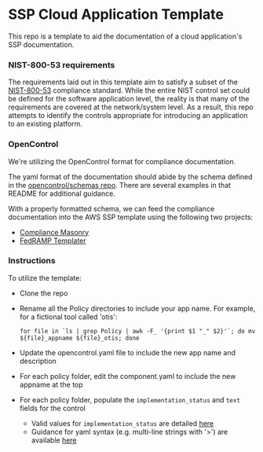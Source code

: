# SSP Cloud Application Template

This repo is a template to aid the documentation of a cloud application's SSP documentation.

### NIST-800-53 requirements

The requirements laid out in this template aim to satisfy a subset of the [NIST-800-53](https://github.com/opencontrol/NIST-800-53-Standards) compliance standard. While the entire NIST control set could be defined for the software application level, the reality is that many of the requirements are covered at the network/system level.  As a result, this repo attempts to identify the controls appropriate for introducing an application to an existing platform.

### OpenControl

We're utilizing the OpenControl format for compliance documentation.

The yaml format of the documentation should abide by the schema defined in the [opencontrol/schemas repo](https://github.com/opencontrol/schemas). There are several examples in that README for additional guidance.

With a properly formatted schema, we can feed the compliance documentation into the AWS SSP template using the following two projects:

- [Compliance Masonry](https://github.com/opencontrol/compliance-masonry)
- [FedRAMP Templater](https://github.com/opencontrol/fedramp-templater)

### Instructions

To utilize the template:

- Clone the repo
- Rename all the Policy directories to include your app name.  For example, for a fictional tool called 'otis':

      for file in `ls | grep Policy | awk -F_ '{print $1 "_" $2}'`; do mv ${file}_appname ${file}_otis; done

- Update the opencontrol.yaml file to include the new app name and description
- For each policy folder, edit the component.yaml to include the new appname at the top
- For each policy folder, populate the `implementation_status` and `text` fields for the control
  - Valid values for `implementation_status` are detailed [here](https://github.com/opencontrol/schemas/blob/master/kwalify/component/v3.0.0.yaml#L94)
  - Guidance for yaml syntax (e.g. multi-line strings with '>') are available [here](http://yaml.org/spec/1.2/spec.html) 
